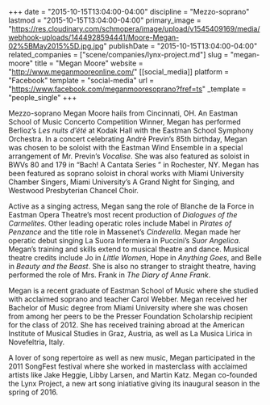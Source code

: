 +++
date = "2015-10-15T13:04:00-04:00"
discipline = "Mezzo-soprano"
lastmod = "2015-10-15T13:04:00-04:00"
primary_image = "https://res.cloudinary.com/schmopera/image/upload/v1545409169/media/webhook-uploads/1444928594441/Moore-Megan-02%5BMay2015%5D.jpg.jpg"
publishDate = "2015-10-15T13:04:00-04:00"
related_companies = ["scene/companies/lynx-project.md"]
slug = "megan-moore"
title = "Megan Moore"
website = "http://www.meganmooreonline.com/"
[[social_media]]
platform = "Facebook"
template = "social-media"
url = "https://www.facebook.com/meganmooresoprano?fref=ts"
_template = "people_single"
+++

Mezzo-soprano Megan Moore hails from Cincinnati, OH. An Eastman School of Music Concerto Competition Winner, Megan has performed Berlioz’s *Les nuits d’été* at Kodak Hall with the Eastman School Symphony Orchestra. In a concert celebrating André Previn’s 85th birthday, Megan was chosen to be soloist with the Eastman Wind Ensemble in a special arrangement of Mr. Previn’s *Vocalise*. She was also featured as soloist in BWVs 80 and 179 in “Bach! A Cantata Series ” in Rochester, NY. Megan has been featured as soprano soloist in choral works with Miami University Chamber Singers, Miami University’s A Grand Night for Singing, and Westwood Presbyterian Chancel Choir.
 
Active as a singing actress, Megan sang the role of Blanche de la Force in Eastman Opera Theatre’s most recent production of *Dialogues of the Carmelites*. Other leading operatic roles include Mabel in *Pirates of Penzance* and the title role in Massenet’s *Cinderella*. Megan made her operatic debut singing La Suora Infermiera in Puccini’s *Suor Angelica*. Megan’s training and skills extend to musical theatre and dance. Musical theatre credits include Jo in *Little Women*, Hope in *Anything Goes*, and Belle in *Beauty and the Beast*. She is also no stranger to straight theatre, having performed the role of Mrs. Frank in *The Diary of Anne Frank*.

Megan is a recent graduate of Eastman School of Music where she studied with acclaimed soprano and teacher Carol Webber. Megan received her Bachelor of Music degree from Miami University where she was chosen from among her peers to be the Presser Foundation Scholarship recipient for the class of 2012. She has received training abroad at the American Institute of Musical Studies in Graz, Austria, as well as La Musica Lirica in Novefeltria, Italy.
 
A lover of song repertoire as well as new music, Megan participated in the 2011 SongFest festival where she worked in masterclass with acclaimed artists like Jake Heggie, Libby Larsen, and Martin Katz. Megan co-founded the 
Lynx Project, a new art song iniatiative giving its inaugural season in the spring of 2016. 
